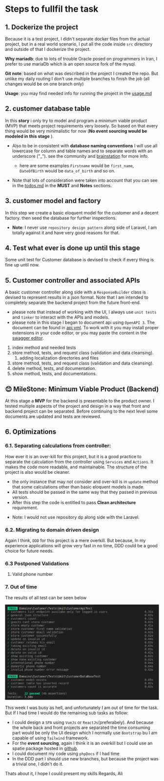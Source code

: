# Steps to fullfil the task

## 1. Dockerize the project 
Because it is a test project, I didn't separate docker files from the actual project, but in a real world scenario, I put all the code inside ```src``` directory and outside of that I dockerize the project. 

**Why mariadb**: due to lots of trouble Oracle posed on programmers in Iran, I prefer to use mariaDb which is an open source fork of the mysql. 

**Git note**: based on what was described in the project I created the repo. But unlike my daily routing I don't use multiple branches to finish the job (all changes would be on one branch only)

**Usage**: you may find needed info for running the project in the [usage.md](./usage.md)


## 2. customer database table
In this **story** i only try to model and program a minimum viable product (MVP) that meets project requirements very loosely. So based on that every thing would be very minimalistic for now (**No event sourcing would be modeled in this stage** ).

- Also to be in consistent with **database naming conventions** I will use all lowercase for column and table names and to separate words with an underscore ("_"). see the community and [brainstation](https://brainstation.io/learn/sql/naming-conventions) for more info. 
  - here are some examples ```Firstname``` would be ```first_name```, ```DateOfBirth``` would be ```data_of_birth``` and so on. 

- Note that lots of consideration were taken into account that you can see in the [todos.md](./todos.md) in the **MUST** and **Notes** sections.


## 3. customer model and factory
In this step we create a basic eloquent model for the customer and a decent factory. then seed the database for further inspections. 
- **Note**: I never use ```repository design pattern``` along side of Laravel, I am totally against it and have very good reasons for that. 

## 4. Test what ever is done up until this stage
Some unit test for Customer database is devised to check if every thing is fine up until now. 

## 5. Customer controller and associated APIs
A basic customer controller along side with a ```ResponseBuilder``` class is devised to represent results in a json format. Note that I am intended to completely separate the backend project from the future front-end.
* please note that instead of working with the UI, I always use ```unit tests``` and ```tinker``` to interact with the APIs and models.
* please note in this stage I began to document api using ```OpenAPI 3```. The document can be found in [api.yml](./api.yml). To work with it you may install proper extensions in your code editor, or you may paste the content in the [swagger editor](https://editor.swagger.io/).

1. index method and needed tests
2. store method, tests, and request class (validation and data cleansing).
   1. adding localization directories and files
3. store method, tests, and request class (validation and data cleansing).
4. delete method, tests, and documentation.
5. show method, tests, and documentations. 

## **😊 MileStone**: Minimum Viable Product (Backend)
At this stage a **MVP** for the backend is presentable to the product owner. I tested multiple aspects of the project and design in a way that front and backend project can be separated. Before continuing to the next level some documents are updated and tests are reviewed.

## 6. Optimizations

### 6.1. Separating calculations from controller: 
How ever it is an over-kill for this project, but it is a good practice to separate the calculation from the controller using ```Services``` and ```Actions```. It makes the code more readable, and maintainable. The structure of the project is also would be cleaner.
- the only instance that may not consider and over-kill is in ```update``` method that some calculations other than basic eloquent models is made. 
- All tests should be passed in the same way that they passed in previous version.
- After this step the code is entitled to pass **Clean architecture** requirement.

* Note: I would not use repository dp along side with the Laravel. 

### 6.2. Migrating to domain driven design
Again I think, ```DDD``` for this project is a mere overkill. But because, In my experience applications will grow very fast in no time, DDD could be a good choice for future needs. 

### 6.3 Postponed Validations
1. Valid phone number


### 7. Out of time
The results of all test can be seen below

![](./test_results.png)

This week I was busy as hell, and unfortunately I am out of time for the task. But If I had time I would do the remaining sub tasks as follow:
- I could design a ```SPA``` using ```VueJs``` or ```ReactJs```(preferabely). And because the whole back and front projects are separated the time consuming part would be only the UI design which I normally use ```Bootstrap``` bu I am capable of using ```Tailwind``` framework.
- For the **event sourcing**, again I think it is an overkill but I could use an spatie package hosted in [github](https://github.com/spatie/laravel-event-sourcing). 
- I could document my code using ```phpDocs``` if I had time
- In the DDD part I should use new branches, but because the project was a trivial one, I didn't do it. 

Thats about it, I hope I could present my skills 
Regards, Ali
